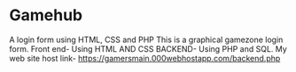# Gamehub
A login form using HTML, CSS  and PHP
This is a graphical gamezone login form.
Front end- Using HTML AND CSS
BACKEND- Using PHP and SQL.
My  web site host link- https://gamersmain.000webhostapp.com/backend.php

